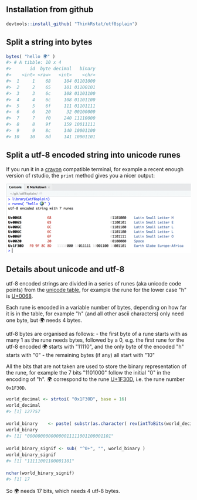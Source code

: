 
Installation from github
------------------------

``` r
devtools::install_github( "ThinkRstat/utf8splain")
```

Split a string into bytes
-------------------------

``` r
bytes( "hello 🌍" )
#> # A tibble: 10 x 4
#>       id  byte decimal   binary
#>    <int> <raw>   <int>    <chr>
#>  1     1    68     104 01101000
#>  2     2    65     101 01100101
#>  3     3    6c     108 01101100
#>  4     4    6c     108 01101100
#>  5     5    6f     111 01101111
#>  6     6    20      32 00100000
#>  7     7    f0     240 11110000
#>  8     8    9f     159 10011111
#>  9     9    8c     140 10001100
#> 10    10    8d     141 10001101
```

Split a utf-8 encoded string into unicode runes
-----------------------------------------------

If you run it in a [crayon](https://github.com/r-lib/crayon) compatible terminal, for example a recent enough version of rstudio, the `print` method gives you a nicer output:

![](img/runes-crayon.png)

Details about unicode and utf-8
-------------------------------

utf-8 encoded strings are divided in a series of runes (aka unicode code points) from the [unicode table](https://unicode-table.com/en/), for example the rune for the lower case "h" is [U+0068](https://unicode-table.com/en/#0068).

Each rune is encoded in a variable number of bytes, depending on how far it is in the table, for example "h" (and all other ascii characters) only need one byte, but 🌍 needs 4 bytes.

utf-8 bytes are organised as follows: - the first byte of a rune starts with as many 1 as the rune needs bytes, followed by a 0, e.g. the first rune for the utf-8 encoded 🌍 starts with "11110", and the only byte of the encoded "h" starts with "0" - the remaining bytes (if any) all start with "10"

All the bits that are not taken are used to store the binary representation of the rune, for example the 7 bits "1101000" follow the initial "0" in the encoding of "h". 🌍 correspond to the rune [U+1F30D](https://unicode-table.com/en/#1F30D), i.e. the rune number `0x1F30D`.

``` r
world_decimal <- strtoi( "0x1F30D", base = 16)
world_decimal
#> [1] 127757

world_binary    <- paste( substr(as.character( rev(intToBits(world_decimal)) ), 2, 2 ), collapse = "" )
world_binary
#> [1] "00000000000000011111001100001101"

world_binary_signif <- sub( "^0+", "", world_binary )
world_binary_signif
#> [1] "11111001100001101"

nchar(world_binary_signif)
#> [1] 17
```

So 🌍 needs 17 bits, which needs 4 utf-8 bytes.
